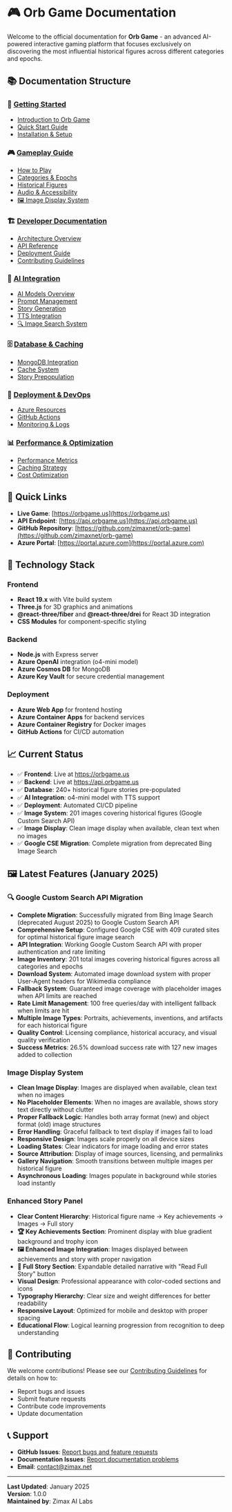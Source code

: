 # 🎮 Orb Game Documentation

Welcome to the official documentation for **Orb Game** - an advanced AI-powered interactive gaming platform that focuses exclusively on discovering the most influential historical figures across different categories and epochs.

## 📚 Documentation Structure

### 🎯 [Getting Started](./getting-started/)
- [Introduction to Orb Game](./getting-started/introduction.md)
- [Quick Start Guide](./getting-started/quick-start.md)
- [Installation & Setup](./getting-started/installation.md)

### 🎮 [Gameplay Guide](./gameplay/)
- [How to Play](./gameplay/how-to-play.md)
- [Categories & Epochs](./gameplay/categories-epochs.md)
- [Historical Figures](./gameplay/historical-figures.md)
- [Audio & Accessibility](./gameplay/audio-accessibility.md)
- [🖼️ Image Display System](./gameplay/image-display-system.md)

### 🏗️ [Developer Documentation](./developer/)
- [Architecture Overview](./developer/architecture.md)
- [API Reference](./developer/api-reference.md)
- [Deployment Guide](./developer/deployment.md)
- [Contributing Guidelines](./developer/contributing.md)

### 🤖 [AI Integration](./ai-integration/)
- [AI Models Overview](./ai-integration/models.md)
- [Prompt Management](./ai-integration/prompts.md)
- [Story Generation](./ai-integration/story-generation.md)
- [TTS Integration](./ai-integration/tts.md)
- [🔍 Image Search System](./ai-integration/image-search.md)

### 🗄️ [Database & Caching](./database/)
- [MongoDB Integration](./database/mongodb.md)
- [Cache System](./database/cache-system.md)
- [Story Prepopulation](./database/story-prepopulation.md)

### 🚀 [Deployment & DevOps](./deployment/)
- [Azure Resources](./deployment/azure-resources.md)
- [GitHub Actions](./deployment/github-actions.md)
- [Monitoring & Logs](./deployment/monitoring.md)

### 📊 [Performance & Optimization](./performance/)
- [Performance Metrics](./performance/metrics.md)
- [Caching Strategy](./performance/caching.md)
- [Cost Optimization](./performance/cost-optimization.md)

## 🚀 Quick Links

- **Live Game**: [https://orbgame.us](https://orbgame.us)
- **API Endpoint**: [https://api.orbgame.us](https://api.orbgame.us)
- **GitHub Repository**: [https://github.com/zimaxnet/orb-game](https://github.com/zimaxnet/orb-game)
- **Azure Portal**: [https://portal.azure.com](https://portal.azure.com)

## 🔧 Technology Stack

### Frontend
- **React 19.x** with Vite build system
- **Three.js** for 3D graphics and animations
- **@react-three/fiber** and **@react-three/drei** for React 3D integration
- **CSS Modules** for component-specific styling

### Backend
- **Node.js** with Express server
- **Azure OpenAI** integration (o4-mini model)
- **Azure Cosmos DB** for MongoDB
- **Azure Key Vault** for secure credential management

### Deployment
- **Azure Web App** for frontend hosting
- **Azure Container Apps** for backend services
- **Azure Container Registry** for Docker images
- **GitHub Actions** for CI/CD automation

## 📈 Current Status

- ✅ **Frontend**: Live at https://orbgame.us
- ✅ **Backend**: Live at https://api.orbgame.us
- ✅ **Database**: 240+ historical figure stories pre-populated
- ✅ **AI Integration**: o4-mini model with TTS support
- ✅ **Deployment**: Automated CI/CD pipeline
- ✅ **Image System**: 201 images covering historical figures (Google Custom Search API)
- ✅ **Image Display**: Clean image display when available, clean text when no images
- ✅ **Google CSE Migration**: Complete migration from deprecated Bing Image Search

## 🖼️ Latest Features (January 2025)

### **🔍 Google Custom Search API Migration**
- **Complete Migration**: Successfully migrated from Bing Image Search (deprecated August 2025) to Google Custom Search API
- **Comprehensive Setup**: Configured Google CSE with 409 curated sites for optimal historical figure image search
- **API Integration**: Working Google Custom Search API with proper authentication and rate limiting
- **Image Inventory**: 201 total images covering historical figures across all categories and epochs
- **Download System**: Automated image download system with proper User-Agent headers for Wikimedia compliance
- **Fallback System**: Guaranteed image coverage with placeholder images when API limits are reached
- **Rate Limit Management**: 100 free queries/day with intelligent fallback when limits are hit
- **Multiple Image Types**: Portraits, achievements, inventions, and artifacts for each historical figure
- **Quality Control**: Licensing compliance, historical accuracy, and visual quality verification
- **Success Metrics**: 26.5% download success rate with 127 new images added to collection

### **Image Display System**
- **Clean Image Display**: Images are displayed when available, clean text when no images
- **No Placeholder Elements**: When no images are available, shows story text directly without clutter
- **Proper Fallback Logic**: Handles both array format (new) and object format (old) image structures
- **Error Handling**: Graceful fallback to text display if images fail to load
- **Responsive Design**: Images scale properly on all device sizes
- **Loading States**: Clear indicators for image loading and error states
- **Source Attribution**: Display of image sources, licensing, and permalinks
- **Gallery Navigation**: Smooth transitions between multiple images per historical figure
- **Asynchronous Loading**: Images populate in background while stories load instantly

### **Enhanced Story Panel**
- **Clear Content Hierarchy**: Historical figure name → Key achievements → Images → Full story
- **🏆 Key Achievements Section**: Prominent display with blue gradient background and trophy icon
- **🖼️ Enhanced Image Integration**: Images displayed between achievements and story with proper navigation
- **📖 Full Story Section**: Expandable detailed narrative with "Read Full Story" button
- **Visual Design**: Professional appearance with color-coded sections and icons
- **Typography Hierarchy**: Clear size and weight differences for better readability
- **Responsive Layout**: Optimized for mobile and desktop with proper spacing
- **Educational Flow**: Logical learning progression from recognition to deep understanding

## 🤝 Contributing

We welcome contributions! Please see our [Contributing Guidelines](./developer/contributing.md) for details on how to:

- Report bugs and issues
- Submit feature requests
- Contribute code improvements
- Update documentation

## 📞 Support

- **GitHub Issues**: [Report bugs and feature requests](https://github.com/zimaxnet/orb-game/issues)
- **Documentation Issues**: [Report documentation problems](https://github.com/zimaxnet/orb-game/issues)
- **Email**: [contact@zimax.net](mailto:contact@zimax.net)

---

**Last Updated**: January 2025  
**Version**: 1.0.0  
**Maintained by**: Zimax AI Labs 